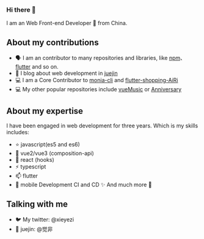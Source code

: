 ### Hi there 👋

I am an Web Front-end Developer 🚀 from China.

## About my contributions

- 🗣 I am an contributor to many repositories and libraries, like [npm](https://www.npmjs.com/package/monia-cli)、[flutter](https://pub.dev/packages/xyz_address_picker) and so on.
- 📝 I blog about web development in [juejin](https://juejin.cn/user/4248168660738606/posts)
- 💻 I am a Core Contributor to [monia-cli](https://www.npmjs.com/package/monia-cli) and [flutter-shopping-AiRi](https://github.com/xieyezi/flutter-shopping-AiRi)
- 💻 My other popular repositories include [vueMusic](https://github.com/xieyezi/vueMusic) or [Anniversary](https://github.com/xieyezi/flutter-Anniversary)

## About my expertise
I have been engaged in web development for three years. Which is my skills includes:
- ⭐ javascript(es5 and es6)
- 🌱 vue2/vue3 (composition-api)
- 🍭 react (hooks)
- ⚡ typescript
- 📫 flutter
- 🤖 mobile Development CI and CD
✨ And much more 🙂

## Talking with me

- 🐦 My twitter: @xieyezi
- 💬 juejin: @觉非

